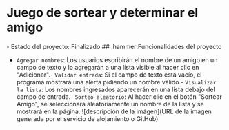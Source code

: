 <h1> Juego de sortear y determinar el amigo</h1>
- Estado del proyecto: Finalizado
## :hammer:Funcionalidades del proyecto

- `Agregar nombres`: Los usuarios escribirán el nombre de un amigo en un campo de texto y lo agregarán a una lista visible al hacer clic en "Adicionar".- `Validar entrada`: Si el campo de texto está vacío, el programa mostrará una alerta pidiendo un nombre válido.- `Visualizar la lista`: Los nombres ingresados aparecerán en una lista debajo del campo de entrada.- `Sorteo aleatorio`: Al hacer clic en el botón "Sortear Amigo", se seleccionará aleatoriamente un nombre de la lista y se mostrará en la página.
![descripción de la imágen](URL de la imagen generada por el servicio de alojamiento o GitHub)
